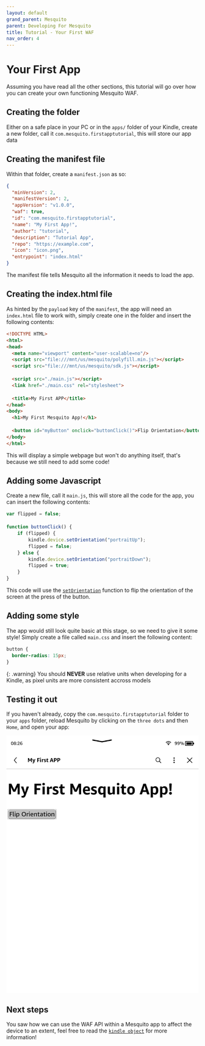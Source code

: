 ```yaml
---
layout: default
grand_parent: Mesquito
parent: Developing For Mesquito
title: Tutorial - Your First WAF
nav_order: 4
---
```


# Your First App
Assuming you have read all the other sections, this tutorial will go over how you can create your own functioning Mesquito WAF.

## Creating the folder
Either on a safe place in your PC or in the `apps/` folder of your Kindle, create a new folder, call it `com.mesquito.firstapptutorial`, this will store our app data

## Creating the manifest file
Within that folder, create a `manifest.json` as so:
~~~json
{
  "minVersion": 2,
  "manifestVersion": 2,
  "appVersion": "v1.0.0",
  "waf": true,
  "id": "com.mesquito.firstapptutorial",
  "name": "My First App!",
  "author": "tutorial",
  "description": "Tutorial App",
  "repo": "https://example.com",
  "icon": "icon.png",
  "entrypoint": "index.html"
}
~~~

The manifest file tells Mesquito all the information it needs to load the app.

## Creating the index.html file
As hinted by the `payload` key of the `manifest`, the app will need an `index.html` file to work with, simply create one in the folder and insert the following contents:
~~~html
<!DOCTYPE HTML>
<html>
<head>
  <meta name="viewport" content="user-scalable=no"/>
  <script src="file:///mnt/us/mesquito/polyfill.min.js"></script>
  <script src="file:///mnt/us/mesquito/sdk.js"></script>

  <script src="./main.js"></script>
  <link href="./main.css" rel="stylesheet">

  <title>My First APP</title>
</head>
<body>
  <h1>My First Mesquito App!</h1>

  <button id="myButton" onclick="buttonClick()">Flip Orientation</button>
</body>
</html>
~~~
This will display a simple webpage but won't do anything itself, that's because we still need to add some code!

## Adding some Javascript
Create a new file, call it `main.js`, this will store all the code for the app, you can insert the following contents:
~~~js
var flipped = false;

function buttonClick() {
    if (flipped) {
        kindle.device.setOrientation("portraitUp");
        flipped = false;
    } else {
        kindle.device.setOrientation("portraitDown");
        flipped = true;
    }
}
~~~
This code will use the [`setOrientation`](../../wafs-and-mesquite/the-kindle-object/kindle-device.html#kindledevicesetorientation) function to flip the orientation of the screen at the press of the button.

## Adding some style
The app would still look quite basic at this stage, so we need to give it some style! Simply create a file called `main.css` and insert the following content:
~~~css
button {
  border-radius: 15px;
}
~~~

{: .warning}
You should **NEVER** use relative units when developing for a Kindle, as pixel units are more consistent accross models

## Testing it out
If you haven't already, copy the `com.mesquito.firstapptutorial` folder to your `apps` folder, reload Mesquito by clicking on the `three dots` and then `Home`, and open your app:

![first app screenshot](./firstapp.png)

## Next steps
You saw how we can use the WAF API within a Mesquito app to affect the device to an extent, feel free to read the [`kindle object`](../../wafs-and-mesquite/the-kindle-object/index.html) for more information!